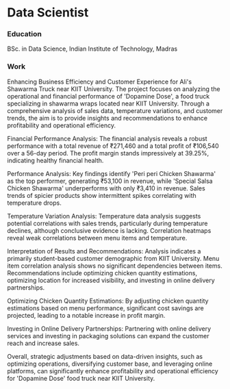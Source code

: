 # Data Scientist 


### Education 
BSc. in Data Science, Indian Institute of Technology, Madras

### Work 
Enhancing Business Efficiency and Customer Experience for Ali's Shawarma Truck near KIIT University. 
The project focuses on analyzing the operational and financial performance of 'Dopamine Dose', a food truck specializing in shawarma wraps located near KIIT University. Through a comprehensive analysis of sales data, temperature variations, and customer trends, the aim is to provide insights and recommendations to enhance profitability and operational efficiency.

Financial Performance Analysis:
The financial analysis reveals a robust performance with a total revenue of ₹271,460 and a total profit of ₹106,540 over a 56-day period. The profit margin stands impressively at 39.25%, indicating healthy financial health.

Performance Analysis:
Key findings identify 'Peri peri Chicken Shawarma' as the top performer, generating ₹53,100 in revenue, while 'Special Salsa Chicken Shawarma' underperforms with only ₹3,410 in revenue. Sales trends of spicier products show intermittent spikes correlating with temperature drops.

Temperature Variation Analysis:
Temperature data analysis suggests potential correlations with sales trends, particularly during temperature declines, although conclusive evidence is lacking. Correlation heatmaps reveal weak correlations between menu items and temperature.

Interpretation of Results and Recommendations:
Analysis indicates a primarily student-based customer demographic from KIIT University. Menu item correlation analysis shows no significant dependencies between items. Recommendations include optimizing chicken quantity estimations, optimizing location for increased visibility, and investing in online delivery partnerships.

Optimizing Chicken Quantity Estimations:
By adjusting chicken quantity estimations based on menu performance, significant cost savings are projected, leading to a notable increase in profit margin.

Investing in Online Delivery Partnerships:
Partnering with online delivery services and investing in packaging solutions can expand the customer reach and increase sales.

Overall, strategic adjustments based on data-driven insights, such as optimizing operations, diversifying customer base, and leveraging online platforms, can significantly enhance profitability and operational efficiency for 'Dopamine Dose' food truck near KIIT University.
